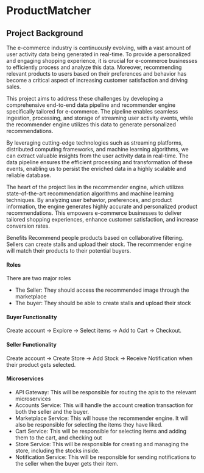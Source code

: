 # ProductMatcher
## Project Background
The e-commerce industry is continuously evolving, with a vast amount of user activity data being generated in real-time. To provide a personalized and engaging shopping experience, it is crucial for e-commerce businesses to efficiently process and analyze this data. Moreover, recommending relevant products to users based on their preferences and behavior has become a critical aspect of increasing customer satisfaction and driving sales.

This project aims to address these challenges by developing a comprehensive end-to-end data pipeline and recommender engine specifically tailored for e-commerce. The pipeline enables seamless ingestion, processing, and storage of streaming user activity events, while the recommender engine utilizes this data to generate personalized recommendations.

By leveraging cutting-edge technologies such as streaming platforms, distributed computing frameworks, and machine learning algorithms, we can extract valuable insights from the user activity data in real-time. The data pipeline ensures the efficient processing and transformation of these events, enabling us to persist the enriched data in a highly scalable and reliable database.

The heart of the project lies in the recommender engine, which utilizes state-of-the-art recommendation algorithms and machine learning techniques. By analyzing user behavior, preferences, and product information, the engine generates highly accurate and personalized product recommendations. This empowers e-commerce businesses to deliver tailored shopping experiences, enhance customer satisfaction, and increase conversion rates.


Benefits
Recommend people products based on collaborative filtering.
Sellers can create stalls and upload their stock. The recommender engine will match their products to their potential buyers.

#### Roles
There are two major roles
* The Seller: They should access the recommended image through the marketplace
* The buyer: They should be able to create stalls and upload their stock

#### Buyer Functionality
Create account -> Explore -> Select items -> Add to Cart -> Checkout.

#### Seller Functionality
Create account -> Create Store -> Add Stock -> Receive Notification when their product gets selected.

#### Microservices
* API Gateway: This will be responsible for routing the apis to the relevant microservices
* Accounts Service: This will handle the account creation transaction for both the seller and the buyer.
* Marketplace Service: This will house the recommender engine. It will also be responsible for selecting the items they have liked.
* Cart Service: This will be responsible for selecting items and adding them to the cart, and checking out
* Store Service: This will be responsible for creating and managing the store, including the stocks inside.
* Notification Service: This will be responsible for sending notifications to the seller when the buyer gets their item.


[//]: # (![High Level Architecture]&#40;data/soko.png&#41;)
